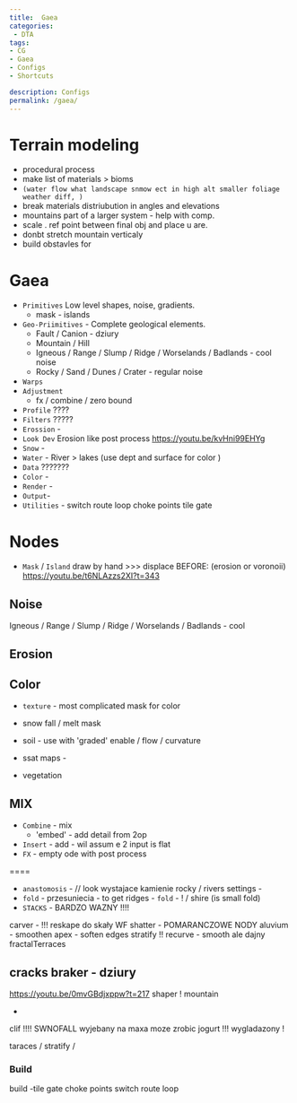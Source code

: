 ```yaml
---
title:  Gaea
categories:
 - DTA
tags:
- CG
- Gaea
- Configs
- Shortcuts

description: Configs
permalink: /gaea/
---
```


#  Terrain modeling
- procedural process
- make list of materials > bioms
- `(water flow what landscape snmow ect in high alt smaller foliage weather diff, )`
- break materials distriubution in angles and elevations
- mountains part of a larger system - help with comp.
- scale . ref point between final obj and place u are.
- donbt stretch mountain verticaly
- build obstavles for


# Gaea
- `Primitives` Low level shapes, noise, gradients.
    - mask   - islands
- `Geo-Priimitives` - Complete geological elements.
    - Fault / Canion - dziury
    - Mountain / Hill
    - Igneous / Range / Slump / Ridge / Worselands / Badlands - cool noise
    - Rocky / Sand / Dunes / Crater - regular noise
- `Warps`
- `Adjustment`
    - fx / combine / zero bound
- `Profile` ????
- `Filters` ?????
- `Erossion` -
- `Look Dev` Erosion like post process https://youtu.be/kvHni99EHYg
- `Snow` -
- `Water` - River > lakes (use dept and surface for color )
- `Data` ???????
- `Color` -
- `Render` -
- `Output`-
- `Utilities` - switch route loop choke points tile gate


# Nodes
- `Mask` / `Island` draw by hand >>> displace BEFORE: (erosion or voronoii) https://youtu.be/t6NLAzzs2XI?t=343

## Noise
Igneous / Range / Slump / Ridge / Worselands / Badlands - cool

## Erosion

## Color
- `texture` - most complicated mask for color
- snow fall / melt mask
- soil - use with 'graded' enable  / flow / curvature

- ssat maps  -
- vegetation

## MIX
- `Combine` - mix  
   - 'embed' - add detail from 2op
- `Insert` - add - wil assum e 2 input is flat  
- `FX` - empty ode with post process

====
- `anastomosis` - // look wystajace kamienie rocky  / rivers settings -
- `fold` - przesuniecia - to get ridges - `fold` - !  / shire (is small fold)
- `STACKS` - BARDZO WAZNY !!!!


carver - !!! reskape do skały WF
shatter - POMARANCZOWE NODY
aluvium - smoothen
apex - soften edges
stratify !!
recurve - smooth ale dajny
fractalTerraces

cracks
braker - dziury
-
https://youtu.be/0mvGBdjxppw?t=217
shaper ! mountain


-

clif !!!!
SWNOFALL wyjebany na maxa moze zrobic jogurt !!! wygladazony !

taraces / stratify /


### Build
build -tile gate
choke points
switch
route
loop
